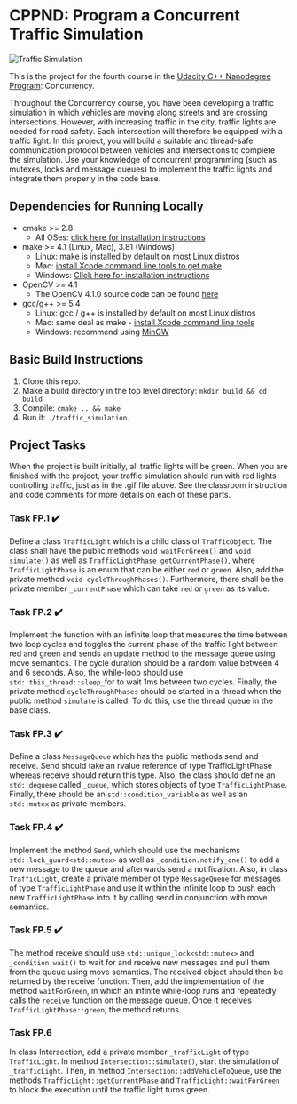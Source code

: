 # CPPND: Program a Concurrent Traffic Simulation

![Traffic Simulation](./data/traffic_simulation.gif)

This is the project for the fourth course in the [Udacity C++ Nanodegree Program](https://www.udacity.com/course/c-plus-plus-nanodegree--nd213): Concurrency.

Throughout the Concurrency course, you have been developing a traffic simulation in which vehicles are moving along streets and are crossing intersections. However, with increasing traffic in the city, traffic lights are needed for road safety. Each intersection will therefore be equipped with a traffic light. In this project, you will build a suitable and thread-safe communication protocol between vehicles and intersections to complete the simulation. Use your knowledge of concurrent programming (such as mutexes, locks and message queues) to implement the traffic lights and integrate them properly in the code base.

## Dependencies for Running Locally

- cmake >= 2.8
  - All OSes: [click here for installation instructions](https://cmake.org/install/)
- make >= 4.1 (Linux, Mac), 3.81 (Windows)
  - Linux: make is installed by default on most Linux distros
  - Mac: [install Xcode command line tools to get make](https://developer.apple.com/xcode/features/)
  - Windows: [Click here for installation instructions](http://gnuwin32.sourceforge.net/packages/make.htm)
- OpenCV >= 4.1
  - The OpenCV 4.1.0 source code can be found [here](https://github.com/opencv/opencv/tree/4.1.0)
- gcc/g++ >= 5.4
  - Linux: gcc / g++ is installed by default on most Linux distros
  - Mac: same deal as make - [install Xcode command line tools](https://developer.apple.com/xcode/features/)
  - Windows: recommend using [MinGW](http://www.mingw.org/)

## Basic Build Instructions

1. Clone this repo.
2. Make a build directory in the top level directory: `mkdir build && cd build`
3. Compile: `cmake .. && make`
4. Run it: `./traffic_simulation`.

## Project Tasks

When the project is built initially, all traffic lights will be green. When you are finished with the project, your traffic simulation should run with red lights controlling traffic, just as in the .gif file above. See the classroom instruction and code comments for more details on each of these parts.

### Task FP.1 ✔️

Define a class `TrafficLight` which is a child class of `TrafficObject`. The class shall have the public methods `void waitForGreen()` and `void simulate()` as well as `TrafficLightPhase getCurrentPhase()`, where `TrafficLightPhase` is an enum that can be either `red` or `green`. Also, add the private method `void cycleThroughPhases()`. Furthermore, there shall be the private member `_currentPhase` which can take `red` or `green` as its value.

### Task FP.2 ✔️

Implement the function with an infinite loop that measures the time between two loop cycles and toggles the current phase of the traffic light between red and green and sends an update method to the message queue using move semantics. The cycle duration should be a random value between 4 and 6 seconds. Also, the while-loop should use `std::this_thread::sleep_`for to wait 1ms between two cycles. Finally, the private method `cycleThroughPhases` should be started in a thread when the public method `simulate` is called. To do this, use the thread queue in the base class.

### Task FP.3 ✔️

Define a class `MessageQueue` which has the public methods send and receive. Send should take an rvalue reference of type TrafficLightPhase whereas receive should return this type. Also, the class should define an `std::dequeue` called `_queue`, which stores objects of type `TrafficLightPhase`. Finally, there should be an `std::condition_variable` as well as an `std::mutex` as private members.

### Task FP.4 ✔️

Implement the method `Send`, which should use the mechanisms `std::lock_guard<std::mutex>` as well as `_condition.notify_one()` to add a new message to the queue and afterwards send a notification. Also, in class `TrafficLight`, create a private member of type `MessageQueue` for messages of type `TrafficLightPhase` and use it within the infinite loop to push each new `TrafficLightPhase` into it by calling send in conjunction with move semantics.

### Task FP.5 ✔️

The method receive should use `std::unique_lock<std::mutex>` and `_condition.wait()` to wait for and receive new messages and pull them from the queue using move semantics. The received object should then be returned by the receive function. Then, add the implementation of the method `waitForGreen`, in which an infinite while-loop runs and repeatedly calls the `receive` function on the message queue. Once it receives `TrafficLightPhase::green`, the method returns.

### Task FP.6

In class Intersection, add a private member `_trafficLight` of type `TrafficLight`. In method `Intersection::simulate()`, start the simulation of `_trafficLight`. Then, in method `Intersection::addVehicleToQueue`, use the methods `TrafficLight::getCurrentPhase` and `TrafficLight::waitForGreen` to block the execution until the traffic light turns green.
